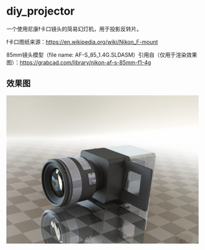 # diy_projector
一个使用尼康f卡口镜头的简易幻灯机，用于投影反转片。

f卡口图纸来源：https://en.wikipedia.org/wiki/Nikon_F-mount

85mm镜头模型（file name: AF-S_85_1.4G.SLDASM）引用自（仅用于渲染效果图）：https://grabcad.com/library/nikon-af-s-85mm-f1-4g

## 效果图
![](render_1.JPG)
